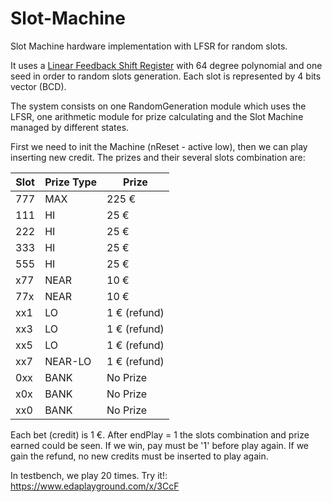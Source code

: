 # Slot-Machine
Slot Machine hardware implementation with LFSR for random slots.

It uses a [Linear Feedback Shift Register](https://es.wikipedia.org/wiki/LFSR) with 64 degree polynomial and one seed in order to random slots generation. 
Each slot is represented by 4 bits vector (BCD).

The system consists on one RandomGeneration module which uses the LFSR, one arithmetic module for prize calculating and the
Slot Machine managed by different states.

First we need to init the Machine (nReset - active low), then we can play inserting new credit. 
The prizes and their several slots combination are:

| Slot | Prize Type | Prize        |
|------|------------|--------------|
| 777  | MAX        | 225 €        |
| 111  | HI         | 25 €         |
| 222  | HI         | 25 €         |
| 333  | HI         | 25 €         |
| 555  | HI         | 25 €         |
| x77  | NEAR       | 10 €         |
| 77x  | NEAR       | 10 €         |
| xx1  | LO         | 1 € (refund) |
| xx3  | LO         | 1 € (refund) |
| xx5  | LO         | 1 € (refund) |
| xx7  | NEAR-LO    | 1 € (refund) |
| 0xx  | BANK       | No Prize     |
| x0x  | BANK       | No Prize     |
| xx0  | BANK       | No Prize     |

Each bet (credit) is 1 €. After endPlay = 1 the slots combination and prize earned could be seen. If we win, pay must be '1' before play again.
If we gain the refund, no new credits must be inserted to play again.


In testbench, we play 20 times. Try it!: https://www.edaplayground.com/x/3CcF

